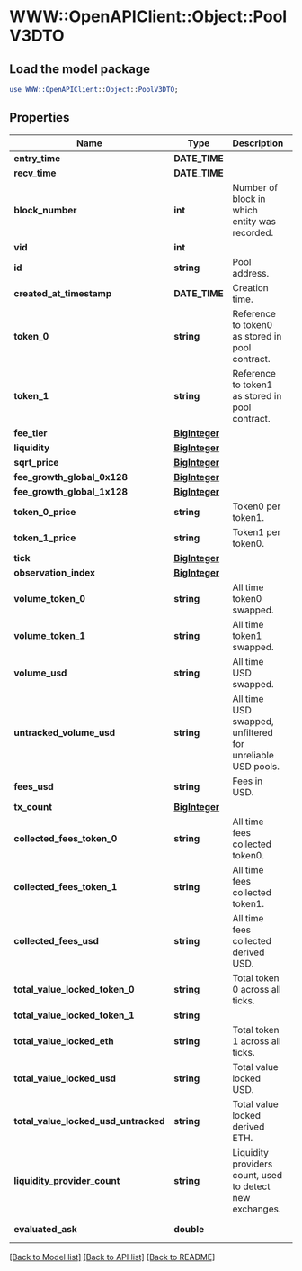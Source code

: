 # WWW::OpenAPIClient::Object::PoolV3DTO

## Load the model package
```perl
use WWW::OpenAPIClient::Object::PoolV3DTO;
```

## Properties
Name | Type | Description | Notes
------------ | ------------- | ------------- | -------------
**entry_time** | **DATE_TIME** |  | [optional] 
**recv_time** | **DATE_TIME** |  | [optional] 
**block_number** | **int** | Number of block in which entity was recorded. | [optional] 
**vid** | **int** |  | [optional] 
**id** | **string** | Pool address. | [optional] 
**created_at_timestamp** | **DATE_TIME** | Creation time. | [optional] 
**token_0** | **string** | Reference to token0 as stored in pool contract. | [optional] 
**token_1** | **string** | Reference to token1 as stored in pool contract. | [optional] 
**fee_tier** | [**BigInteger**](BigInteger.md) |  | [optional] 
**liquidity** | [**BigInteger**](BigInteger.md) |  | [optional] 
**sqrt_price** | [**BigInteger**](BigInteger.md) |  | [optional] 
**fee_growth_global_0x128** | [**BigInteger**](BigInteger.md) |  | [optional] 
**fee_growth_global_1x128** | [**BigInteger**](BigInteger.md) |  | [optional] 
**token_0_price** | **string** | Token0 per token1. | [optional] 
**token_1_price** | **string** | Token1 per token0. | [optional] 
**tick** | [**BigInteger**](BigInteger.md) |  | [optional] 
**observation_index** | [**BigInteger**](BigInteger.md) |  | [optional] 
**volume_token_0** | **string** | All time token0 swapped. | [optional] 
**volume_token_1** | **string** | All time token1 swapped. | [optional] 
**volume_usd** | **string** | All time USD swapped. | [optional] 
**untracked_volume_usd** | **string** | All time USD swapped, unfiltered for unreliable USD pools. | [optional] 
**fees_usd** | **string** | Fees in USD. | [optional] 
**tx_count** | [**BigInteger**](BigInteger.md) |  | [optional] 
**collected_fees_token_0** | **string** | All time fees collected token0. | [optional] 
**collected_fees_token_1** | **string** | All time fees collected token1. | [optional] 
**collected_fees_usd** | **string** | All time fees collected derived USD. | [optional] 
**total_value_locked_token_0** | **string** | Total token 0 across all ticks. | [optional] 
**total_value_locked_token_1** | **string** |  | [optional] 
**total_value_locked_eth** | **string** | Total token 1 across all ticks. | [optional] 
**total_value_locked_usd** | **string** | Total value locked USD. | [optional] 
**total_value_locked_usd_untracked** | **string** | Total value locked derived ETH. | [optional] 
**liquidity_provider_count** | **string** | Liquidity providers count, used to detect new exchanges. | [optional] 
**evaluated_ask** | **double** |  | [optional] [readonly] 

[[Back to Model list]](../README.md#documentation-for-models) [[Back to API list]](../README.md#documentation-for-api-endpoints) [[Back to README]](../README.md)


